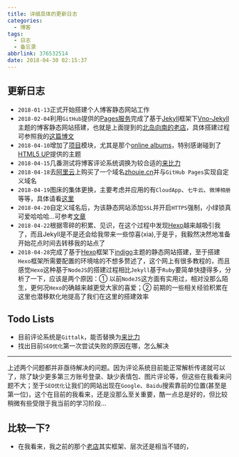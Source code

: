 ```yaml
---
title: 详细具体的更新日志
categories:
  - 博客
tags:
  - 日志
  - 备忘录
abbrlink: 376532514
date: 2018-04-30 02:15:37
---
```


## 更新日志

* `2018-01-13`正式开始搭建个人博客静态网站工作
* `2018-02-04`利用`GitHub`提供的[Pages服务](https://pages.github.com/)完成了基于[Jekyll](https://www.jekyll.com.cn/)框架下[Vno-Jekyll](https://github.com/onevcat/vno-jekyll)主题的博客静态网站搭建，也就是上面提到的[北岛向南的老店](https://javef.github.io/)，具体搭建过程可参照我的[这篇博文](https://zhouie.cn/posts/333478213/366532231/)
* `2018-04-10`增加了[项目](https://javef.github.io/project)模块，尤其是那个[online albums](https://javef.github.io/project/albums/)，特别感谢碰到了[HTML5 UP](http://html5up.net/)提供的主题
* `2018-04-15`几番测试将博客评论系统调换为较合适的[来比力](https://livere.com/)
* `2018-04-18`去[阿里云](https://cn.aliyun.com/)上购买了一个域名[zhouie.cn](https://zhouie.cn/)并与`GitHub Pages`实现自定义域名
* `2018-04-19`图床的集体更换，主要考虑并应用的有`CloudApp`、`七牛云`、`微博相册`等等，具体请看[这里](https://zhouie.cn/posts/333478213/)
* `2018-04-20`自定义域名后，为该静态网站添加`SSL`并开启`HTTPS`强制，小绿锁真可爱哈哈哈...可参考[文章](https://zhouie.cn/posts/345689316/)
* `2018-04-22`根据零碎的积累、见识，在这个过程中发现[Hexo]()越来越吸引我了，而且Jekyll是不是还会给我带来一些惊喜(xia),于是乎，我毅然决然地准备开始花点时间去转移我的站点了
* `2018-04-28`完成了基于[Hexo](https://hexo.io/zh-cn/)框架下[indigo](https://github.com/yscoder/hexo-theme-indigo)主题的静态网站搭建，至于搭建`Hexo`框架所需要配置的环境啥的不想多赘述了，这个网上有很多教程的，而且感觉`Hexo`这种基于`NodeJS`的搭建过程相比`Jekyll`基于`Ruby`要简单快捷得多，分析了一下，应该是两个原因：① 以前`NodeJS`这方面有实用过，相对没那么陌生，更何况`Hexo`的确越来越更受大家的喜爱；② 前期的一些相关经验积累在这里也潜移默化地提高了我们在这里的搭建效率


## Todo Lists

* 目前评论系统是`Gittalk`，能否替换为[来比力](https://livere.com/)
* 找出目前`SEO优化`第一次尝试失败的原因在哪，怎么解决

---
上述两个问题都并非亟待解决的问题。因为评论系统目前能正常解析传递就可以了，除了缺少更多第三方账号登录、缺少表情包、图片评论等，但这些在我看来问题不大；至于`SEO优化`让我们的网站出现在`Google`、`Baidu`搜索靠前的位置(甚至是第一位)，这个在目前的我看来，还是没那么至关重要，酷一点总是好的，但比较稍微有些受限于我当前的学习阶段...



## 比较一下?
* 在我看来，我之前的那个[老店](https://javef.github.io/)其实框架、层次还是相当不错的，